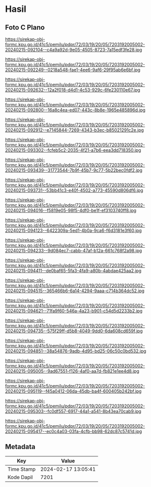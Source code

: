 # Hasil

## Foto C Plano

https://sirekap-obj-formc.kpu.go.id/41c5/pemilu/pdpr/72/03/19/20/05/7203192005002-20240215-092104--c4a9a92d-9e05-4505-8723-7a15edf3fe28.jpg

https://sirekap-obj-formc.kpu.go.id/41c5/pemilu/pdpr/72/03/19/20/05/7203192005002-20240215-092249--0218a548-fae1-4ee6-9af6-29f95ab6e6bf.jpg

https://sirekap-obj-formc.kpu.go.id/41c5/pemilu/pdpr/72/03/19/20/05/7203192005002-20240215-092632--12a2f018-d4d1-4c53-929c-6fe230110e67.jpg

https://sirekap-obj-formc.kpu.go.id/41c5/pemilu/pdpr/72/03/19/20/05/7203192005002-20240215-092800--16a8c4ea-ed07-443c-8b8e-1965e485896d.jpg

https://sirekap-obj-formc.kpu.go.id/41c5/pemilu/pdpr/72/03/19/20/05/7203192005002-20240215-092912--e7145844-7269-4343-b3ec-b85021291c2e.jpg

https://sirekap-obj-formc.kpu.go.id/41c5/pemilu/pdpr/72/03/19/20/05/7203192005002-20240215-093302--fcfeb5c2-2035-4f21-a7b6-eea3dd718350.jpg

https://sirekap-obj-formc.kpu.go.id/41c5/pemilu/pdpr/72/03/19/20/05/7203192005002-20240215-093439--31773544-7b9f-45b7-9c77-5b22bec0fdf2.jpg

https://sirekap-obj-formc.kpu.go.id/41c5/pemilu/pdpr/72/03/19/20/05/7203192005002-20240215-093731--53bb41c3-e40f-4502-a773-45590d806df6.jpg

https://sirekap-obj-formc.kpu.go.id/41c5/pemilu/pdpr/72/03/19/20/05/7203192005002-20240215-094016--f5819e05-98f5-4df0-be1f-ef3103740ff8.jpg

https://sirekap-obj-formc.kpu.go.id/41c5/pemilu/pdpr/72/03/19/20/05/7203192005002-20240215-094123--6422309a-5ed1-4b0a-9ca6-f6d3181e3f60.jpg

https://sirekap-obj-formc.kpu.go.id/41c5/pemilu/pdpr/72/03/19/20/05/7203192005002-20240215-094233--9d084ec7-cabb-47af-b12a-661c768f2a98.jpg

https://sirekap-obj-formc.kpu.go.id/41c5/pemilu/pdpr/72/03/19/20/05/7203192005002-20240215-094411--de0baf65-5fa3-4fa9-a80b-4abdae425aa2.jpg

https://sirekap-obj-formc.kpu.go.id/41c5/pemilu/pdpr/72/03/19/20/05/7203192005002-20240215-094515--365466b6-6a14-4294-9aaa-c714b364dc52.jpg

https://sirekap-obj-formc.kpu.go.id/41c5/pemilu/pdpr/72/03/19/20/05/7203192005002-20240215-094621--71fa9f60-546a-4a23-b901-c54d5d2233b2.jpg

https://sirekap-obj-formc.kpu.go.id/41c5/pemilu/pdpr/72/03/19/20/05/7203192005002-20240215-094735--575f29ff-d5b8-4049-9dd0-6da608cd659f.jpg

https://sirekap-obj-formc.kpu.go.id/41c5/pemilu/pdpr/72/03/19/20/05/7203192005002-20240215-094851--38a54876-9adb-4d95-bd25-06c50c0bd532.jpg

https://sirekap-obj-formc.kpu.go.id/41c5/pemilu/pdpr/72/03/19/20/05/7203192005002-20240215-095005--9ad67551-f126-4af0-aa7d-fb821e1ee4d8.jpg

https://sirekap-obj-formc.kpu.go.id/41c5/pemilu/pdpr/72/03/19/20/05/7203192005002-20240215-095119--f45a0412-06da-45db-ba4f-600405b242bf.jpg

https://sirekap-obj-formc.kpu.go.id/41c5/pemilu/pdpr/72/03/19/20/05/7203192005002-20240215-095303--fc0df557-6917-44a1-a541-8b43ea70cab9.jpg

https://sirekap-obj-formc.kpu.go.id/41c5/pemilu/pdpr/72/03/19/20/05/7203192005002-20240215-095417--ec0c4a03-03fa-4cfb-bb98-62dc87c5741d.jpg


## Metadata

| Key        | Value               |
| ---------- | ------------------- |
| Time Stamp | 2024-02-17 13:05:41 |
| Kode Dapil | 7201                |



